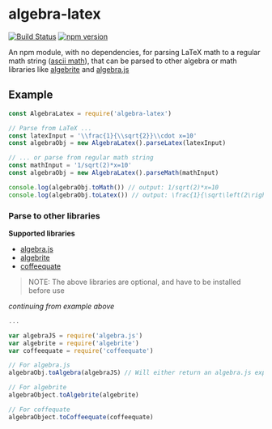 # algebra-latex

[![Build Status](https://travis-ci.org/denniske/algebra-latex.svg?branch=master)](https://travis-ci.org/denniske/algebra-latex)
[![npm version](https://badge.fury.io/js/algebra-latex.svg)](https://www.npmjs.com/package/algebra-latex)

An npm module, with no dependencies, for parsing LaTeX math to a regular math string ([ascii math](http://asciimath.org/)),
that can be parsed to other algebra or math libraries like [algebrite](http://algebrite.org/) and [algebra.js](http://algebra.js.org/)

## Example

```javascript
const AlgebraLatex = require('algebra-latex')

// Parse from LaTeX ...
const latexInput = '\\frac{1}{\\sqrt{2}}\\cdot x=10'
const algebraObj = new AlgebraLatex().parseLatex(latexInput)

// ... or parse from regular math string
const mathInput = '1/sqrt(2)*x=10'
const algebraObj = new AlgebraLatex().parseMath(mathInput)

console.log(algebraObj.toMath()) // output: 1/sqrt(2)*x=10
console.log(algebraObj.toLatex()) // output: \frac{1}{\sqrt\left(2\right)}\cdot x=10
```

### Parse to other libraries

**Supported libraries**

- [algebra.js](http://algebra.js.org/)
- [algebrite](http://algebrite.org/)
- [coffeequate](http://coffeequate.readthedocs.io/)

> NOTE: The above libraries are optional, and have to be installed before use

_continuing from example above_

```javascript
...

var algebraJS = require('algebra.js')
var algebrite = require('algebrite')
var coffeequate = require('coffeequate')

// For algebra.js
algebraObj.toAlgebra(algebraJS) // Will either return an algebra.js expression or equation

// For algebrite
algebraObject.toAlgebrite(algebrite)

// For coffequate
algebraObject.toCoffeequate(coffeequate)
```
